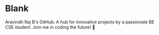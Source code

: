 # Blank
Aravindh Raj B's GitHub: A hub for innovative projects by a passionate BE CSE student. Join me in coding the future! 🚀
